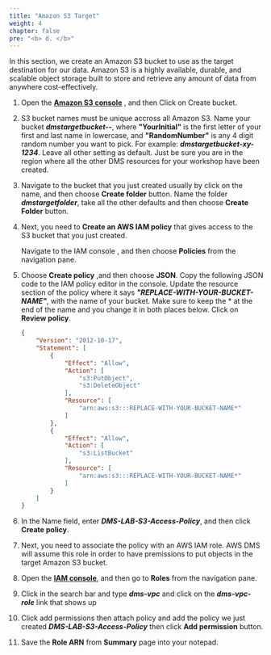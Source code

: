 ```yaml
---
title: "Amazon S3 Target"
weight: 4
chapter: false
pre: "<b> d. </b>"
---
```


In this section, we create an Amazon S3 bucket to use as the target destination for our data. Amazon S3 is a highly available, durable, and scalable object storage built to store and retrieve any amount of data from anywhere cost-effectively.

1. Open the [**Amazon S3 console**](https://console.aws.amazon.com/s3/) , and then Click on Create bucket.


1. S3 bucket names must be unique accross all Amazon S3. Name your bucket **_dmstargetbucket-<YourInitial>-<RandomNumber>_**, where **"YourInitial"** is the first letter of your first and last name in lowercase, and **"RandomNumber"** is any 4 digit random number you want to pick. For example: **_dmstargetbucket-xy-1234_**. Leave all other setting as default. Just be sure you are in the region where all the other DMS resources for your workshop have been created.


1. Navigate to the bucket that you just created usually by click on the name, and then choose **Create folder** button. Name the folder **_dmstargetfolder_**, take all the other defaults and then choose **Create Folder** button.


1. Next, you need to **Create an AWS IAM policy** that gives access to the S3 bucket that you just created.

    Navigate to the IAM console , and then choose **Policies** from the navigation pane.


1. Choose **Create policy** ,and then choose **JSON**. Copy the following JSON code to the IAM policy editor in the console. Update the resource section of the policy where it says **_"REPLACE-WITH-YOUR-BUCKET-NAME"_**, with the name of your bucket. Make sure to keep the * at the end of the name and you change it in both places below. Click on **Review policy**.

    ```json
    {
        "Version": "2012-10-17",
        "Statement": [
            {
                "Effect": "Allow",
                "Action": [
                    "s3:PutObject",
                    "s3:DeleteObject"
                ],
                "Resource": [
                    "arn:aws:s3:::REPLACE-WITH-YOUR-BUCKET-NAME*"
                ]
            },
            {
                "Effect": "Allow",
                "Action": [
                    "s3:ListBucket"
                ],
                "Resource": [
                    "arn:aws:s3:::REPLACE-WITH-YOUR-BUCKET-NAME*"
                ]
            }
        ]
    }
    ```

1. In the Name field, enter **_DMS-LAB-S3-Access-Policy_**, and then click **Create policy**.


1. Next, you need to associate the policy with an AWS IAM role. AWS DMS will assume this role in order to have premissions to put objects in the target Amazon S3 bucket.

1. Open the [**IAM console**](https://console.aws.amazon.com/iam/), and then go to **Roles** from the navigation pane.

1. Click in the search bar and type **_dms-vpc_** and click on the **_dms-vpc-role_** link that shows up

1. Click add permissions then attach policy and add the policy we just created **_DMS-LAB-S3-Access-Policy_** then click **Add permission** button.

1. Save the **Role ARN** from **Summary** page into your notepad.
